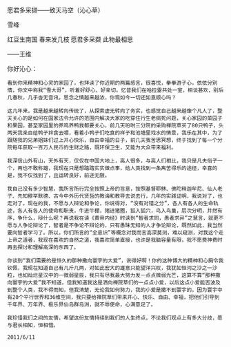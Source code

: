 愿君多采撷——致天马空（沁心草）

雪峰


红豆生南国
春来发几枝
愿君多采撷
此物最相思

——王维


你好沁心：

    看到你来精神和心灵的家园了，也拜读了你近期的两篇感言，很喜悦，拳拳游子心，依依分别情，你文中称我“雪大哥”，听着好舒心，好亲切。忆昔我们在哈拉雷共处一室，相谈甚欢，别后几春秋，几乎杳无音讯，思念之情越来越浓，你现如今一切还如意顺心吗？

    这几年来，我是越来越转向传统了，从探索虚无转向了务实，也感觉自己越来越像个凡人了，整天关心的是如何在国家法令允许的范围内解决大家的吃穿住行生老病死问题，关心家园的菜园子和果园，甚至家园里的养鸡养鸭我都要关心，前几天吩咐三分院的采购禅院草买了80只鸭子，头两天我亲自给鸭子拌食去喂，看着小鸭子们吃食的样子和池塘里戏水的情景，我乐在其中，为了跟随我的兄弟姐妹们过上开心快乐，自由幸福的日子，前几天我苦思冥想，终于找到了每一个分院每年获取一百万人民币的生财之路，既环保卫生，又能为大众带来福利。

    我深信山外有山，天外有天，仅仅在中国大地上，高人很多，与高人们相比，我只是凡夫俗子一个，再也不敢称雄，我现在只是想踏踏实实做点事，给人类找到一条离苦得乐的途径，幸喜的是，我不仅找到了，且运转良好，前途无限。

    我自己没有多少智慧，我所言所行完全按照上帝的旨意，按照基督耶稣、佛陀释迦牟尼、仙人老子、先知穆罕默德、古今中外历代贤哲的教诲和教导去说去行，几年的实践证明，我说对了，也走对了。现在的我，不愿与人辩论和争论，你说得对，“没有对错之分”，各人有各人的生命轨迹，各人有各人的使命和职责，牛进牛棚，猪进猪圈，狐入狐穴，鸟入鸟巢，层次分明，井然有序，争什么，辩什么呢？再说我在读《黄帝内经》时读到“智者求同，愚者求异”之慧言，就更不愿与人争论辩论了，智者是不争论不辩论的，只有愚昧无知的人才争论辩论，既然如此，我当然要向智者学习了。所以，你们所言的“全意识”等概念对我而言高深莫测，难以窥测，对我这个走上帝之道者，我现在喜欢的自然之道，我喜欢简单直接，也许是我脑容量有限，我不愿费神费时再去探讨和理解高深的东西了。

    你谈到“我们需要的是恒久的那种撒向寰宇的大爱”，说得好啊！你的这种博大的精神和心胸令我钦佩，我现在知道自己有几斤几两，对如此宏大的雄意只能望洋兴叹，我犹如恒河之沙之一沙粒，也如灿烂星汉中的一微弱星辰，我只有尽我最大努力发一点点微弱光芒，这算不算“那种撒向寰宇的大爱”我不知道，但我知道我这是洒向禅院草们的一点点小爱，以后这点小爱能否波及到整个人类，我不得而知，但我清楚，无论我如何努力，我的小爱是撒不到寰宇的，因为寰宇中有20个平行世界和36维空间，我只要给禅院草们带来开心、快乐、自由、幸福，把他们引导到千年界、万年界、极乐界仙岛群岛洲，就不辱使命，心满意足了。

    我珍惜我们之间的友情，希望这份友情持续到我们的人生终点，不论我们观点上有多大分歧，愿与君长相知，恒相惜。 

    2011/6/11




